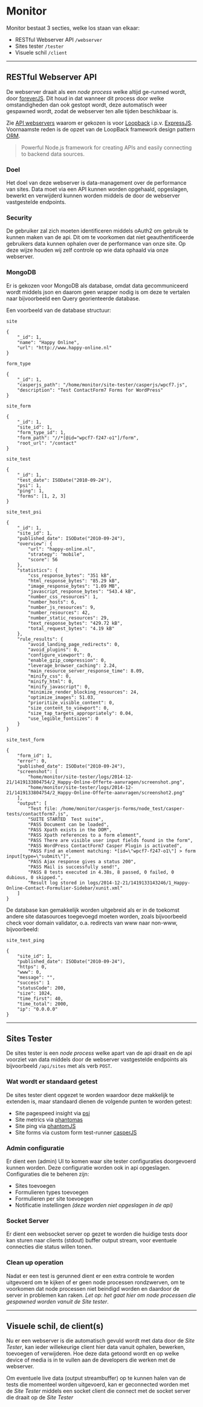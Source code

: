 Monitor
=======

Monitor bestaat 3 secties, welke los staan van elkaar:

- RESTful Webserver API `/webserver` 
- Sites tester `/tester`
- Visuele schil `/client`

----

## RESTful Webserver API
De webserver draait als een *node process* welke altijd ge-runned wordt, door [foreverJS](https://github.com/foreverjs/forever). Dit houd in dat wanneer dit process door welke omstandigheden dan ook gestopt wordt, deze automatisch weer gespawned wordt, zodat de webserver ten alle tijden beschikbaar is. 

Zie [API webservers](https://strongloop.com/strongblog/compare-express-restify-hapi-loopback/) waarom er gekozen is voor [Loopback](http://loopback.io) i.p.v. [ExpressJS](http://expressjs.com). Voornaamste reden is de opzet van de LoopBack framework design pattern [ORM](http://en.wikipedia.org/wiki/Object-relational_mapping).

> Powerful Node.js framework for creating APIs and easily connecting to backend data sources.


### Doel
Het doel van deze webserver is data-management over de performance van sites. Data moet via een API kunnen worden opgehaald, opgeslagen, bewerkt en verwijderd kunnen worden middels de door de webserver vastgestelde endpoints. 


### Security
De gebruiker zal zich moeten identificeren middels oAuth2 om gebruik te kunnen maken van de api. Dit om te voorkomen dat niet geauthentificeerde gebruikers data kunnen ophalen over de performance van onze site. Op deze wijze houden wij zelf controle op wie data ophaald via onze webserver.


### MongoDB
Er is gekozen voor MongoDB als database, omdat data gecommuniceerd wordt middels json en daarom geen wrapper nodig is om deze te vertalen naar bijvoorbeeld een Query georienteerde database.


Een voorbeeld van de database structuur:


`site`

	{
	    "_id": 1,
	    "name": "Happy Online",
	    "url": "http://www.happy-online.nl"
	}
	
	
`form_type`

	{
		"_id": 1,
		"casperjs_path": "/home/monitor/site-tester/casperjs/wpcf7.js",
		"description": "Test ContactForm7 Forms for WordPress"
	}
	
	
`site_form`

	{
		"_id": 1,
		"site_id": 1,
		"form_type_id": 1,
		"form_path": "//*[@id="wpcf7-f247-o1"]/form",
		"root_url": "/contact"
	}
	
	
`site_test`

	{
		"_id": 1,
		"test_date": ISODate("2010-09-24"),
		"psi": 1,
		"ping": 1,
		"forms": [1, 2, 3]
	}
	

`site_test_psi`

	{
	    "_id": 1,
	    "site_id": 1,
	    "published_date": ISODate("2010-09-24"),
	    "overview": {
	        "url": "happy-online.nl",
	        "strategy": "mobile",
	        "score": 56
	    },
	    "statistics": {
	        "css_response_bytes": "351 kB",
	        "html_response_bytes": "85.29 kB",
	        "image_response_bytes": "1.09 MB",
	        "javascript_response_bytes": "543.4 kB",
	        "number_css_resources": 1,
	        "number_hosts": 6,
	        "number_js_resources": 9,
	        "number_resources": 42,
	        "number_static_resources": 29,
	        "text_response_bytes": "429.72 kB",
	        "total_request_bytes": "4.19 kB"
	    },
	    "rule_results": {
	        "avoid_landing_page_redirects": 0,
	        "avoid_plugins": 0,
	        "configure_viewport": 0,
	        "enable_gzip_compression": 0,
	        "leverage_browser_caching": 2.24,
	        "main_resource_server_response_time": 8.09,
	        "minify_css": 0,
	        "minify_html": 0,
	        "minify_javascript": 0,
	        "minimize_render_blocking_resources": 24,
	        "optimize_images": 51.03,
	        "prioritize_visible_content": 0,
	        "size_content_to_viewport": 0,
	        "size_tap_targets_appropriately": 0.04,
	        "use_legible_fontsizes": 0
	    }
	}

 

`site_test_form`

	{
	    "form_id": 1,
	    "error": 0,
	    "published_date": ISODate("2010-09-24"),
	    "screenshot": [
	    	"home/monitor/site-tester/logs/2014-12-21/1419133804754/2_Happy-Online-Offerte-aanvragen/screenshot.png",
	    	"home/monitor/site-tester/logs/2014-12-21/1419133804754/2_Happy-Online-Offerte-aanvragen/screenshot2.png"
	    ],
	    "output": [
	        "Test file: /home/monitor/casperjs-forms/node_test/casper-tests/contactform7.js",
	        "SUITE STARTED  Test suite",
	        "PASS Document can be loaded",
	        "PASS Xpath exists in the DOM",
	        "PASS Xpath references to a form element",
	        "PASS There are visible user input fields found in the form",
	        "PASS WordPress ContactForm7 Casper Plugin is activated",
	        "PASS Find an element matching: *[id=\"wpcf7-f247-o1\"] > form input[type=\"submit\"]",
	        "PASS Ajax response gives a status 200",
	        "PASS Mail is successfully send!",
	        "PASS 8 tests executed in 4.38s, 8 passed, 0 failed, 0 dubious, 0 skipped.",
	        "Result log stored in logs/2014-12-21/1419133143246/1_Happy-Online-Contact-Formulier-Sidebar/xunit.xml"
	    ]
	}


De database kan gemakkelijk worden uitgebreid als er in de toekomst andere site datasources toegevoegd moeten worden, zoals bijvoorbeeld check voor domain validator, o.a. redirects van www naar non-www, bijvoorbeeld:

`site_test_ping`

	{
		"site_id": 1,
		"published_date": ISODate("2010-09-24"),
		"https": 0,
		"www": 0,
		"message": "",
		"success": 1
		"statusCode": 200,
		"size": 1024,
		"time_first": 40,
		"time_total": 2000,
		"ip": "0.0.0.0"
	}

-----

## Sites Tester
De sites tester is een *node process* welke apart van de api draait en de api voorziet van data middels door de webserver vastgestelde endpoints als bijvoorbeeld `/api/sites` met als verb `POST`. 

### Wat wordt er standaard getest
De sites tester dient opgezet te worden waardoor deze makkelijk te extenden is, maar standaard dienen de volgende punten te worden getest:

- Site pagespeed insight via [psi](https://github.com/addyosmani/psi/)
- Site metrics via [phantomas](https://github.com/macbre/phantomas)
- Site ping via [phantomJS](https://github.com/sgentle/phantomjs-node)
- Site forms via custom form test-runner [casperJS](https://www.npmjs.com/package/casperjs)


### Admin configuratie
Er dient een (admin) UI to komen waar site tester configuraties doorgevoerd kunnen worden. Deze configuratie worden ook in api opgeslagen. Configuraties die te beheren zijn:

- Sites toevoegen
- Formulieren types toevoegen
- Formulieren per site toevoegen
- Notificatie instellingen _(deze worden niet opgeslagen in de api)_ 


### Socket Server
Er dient een websocket server op gezet te worden die huidige tests door kan sturen naar clients (stdout) buffer output stream, voor eventuele connecties die status willen tonen.


### Clean up operation
Nadat er een test is gerunned dient er een extra controle te worden uitgevoerd om te kijken of er geen node processen rondzwerven, om te voorkomen dat node processen niet beindigd worden en daardoor de server in problemen kan raken. 
*Let op: het gaat hier om node processen die gespawned worden vanuit de _Site tester_*.

-----

## Visuele schil, de client(s)
Nu er een webserver is die automatisch gevuld wordt met data door de _Site Tester_, kan ieder willekeurige client hier data vanuit ophalen, bewerken, toevoegen of verwijderen. Hoe deze data getoond wordt en op welke device of media is in te vullen aan de developers die werken met de webserver. 

Om eventuele live data (output streambuffer) op te kunnen halen van de tests die momenteel worden uitgevoerd, kan er geconnected worden met de _Site Tester_ middels een socket client die connect met de socket server die draait op de _Site Tester_